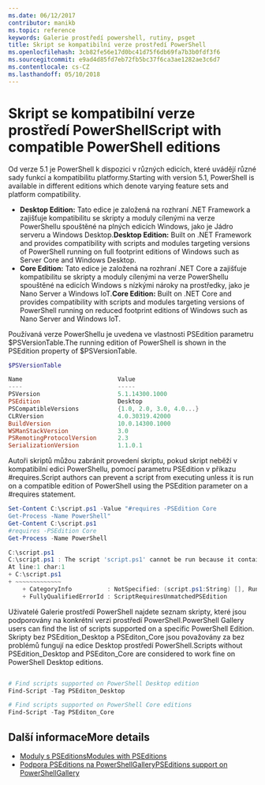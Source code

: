 ```yaml
---
ms.date: 06/12/2017
contributor: manikb
ms.topic: reference
keywords: Galerie prostředí powershell, rutiny, psget
title: Skript se kompatibilní verze prostředí PowerShell
ms.openlocfilehash: 3cb82fe56e17d0bc41d75f6db69fa7b3b0fdf3f6
ms.sourcegitcommit: e9ad4d85fd7eb72fb5bc37f6ca3ae1282ae3c6d7
ms.contentlocale: cs-CZ
ms.lasthandoff: 05/10/2018
---
```

# <a name="script-with-compatible-powershell-editions"></a><span data-ttu-id="cb0d4-103">Skript se kompatibilní verze prostředí PowerShell</span><span class="sxs-lookup"><span data-stu-id="cb0d4-103">Script with compatible PowerShell editions</span></span>

<span data-ttu-id="cb0d4-104">Od verze 5.1 je PowerShell k dispozici v různých edicích, které uvádějí různé sady funkcí a kompatibilitu platformy.</span><span class="sxs-lookup"><span data-stu-id="cb0d4-104">Starting with version 5.1, PowerShell is available in different editions which denote varying feature sets and platform compatibility.</span></span>

- <span data-ttu-id="cb0d4-105">**Desktop Edition:** Tato edice je založená na rozhraní .NET Framework a zajišťuje kompatibilitu se skripty a moduly cílenými na verze PowerShellu spouštěné na plných edicích Windows, jako je Jádro serveru a Windows Desktop.</span><span class="sxs-lookup"><span data-stu-id="cb0d4-105">**Desktop Edition:** Built on .NET Framework and provides compatibility with scripts and modules targeting versions of PowerShell running on full footprint editions of Windows such as Server Core and Windows Desktop.</span></span>
- <span data-ttu-id="cb0d4-106">**Core Edition:** Tato edice je založená na rozhraní .NET Core a zajišťuje kompatibilitu se skripty a moduly cílenými na verze PowerShellu spouštěné na edicích Windows s nízkými nároky na prostředky, jako je Nano Server a Windows IoT.</span><span class="sxs-lookup"><span data-stu-id="cb0d4-106">**Core Edition:** Built on .NET Core and provides compatibility with scripts and modules targeting versions of PowerShell running on reduced footprint editions of Windows such as Nano Server and Windows IoT.</span></span>

<span data-ttu-id="cb0d4-107">Používaná verze PowerShellu je uvedena ve vlastnosti PSEdition parametru $PSVersionTable.</span><span class="sxs-lookup"><span data-stu-id="cb0d4-107">The running edition of PowerShell is shown in the PSEdition property of $PSVersionTable.</span></span>

```powershell
$PSVersionTable

Name                           Value
----                           -----
PSVersion                      5.1.14300.1000
PSEdition                      Desktop
PSCompatibleVersions           {1.0, 2.0, 3.0, 4.0...}
CLRVersion                     4.0.30319.42000
BuildVersion                   10.0.14300.1000
WSManStackVersion              3.0
PSRemotingProtocolVersion      2.3
SerializationVersion           1.1.0.1
```

<span data-ttu-id="cb0d4-108">Autoři skriptů můžou zabránit provedení skriptu, pokud skript neběží v kompatibilní edici PowerShellu, pomocí parametru PSEdition v příkazu #requires.</span><span class="sxs-lookup"><span data-stu-id="cb0d4-108">Script authors can prevent a script from executing unless it is run on a compatible edition of PowerShell using the PSEdition parameter on a #requires statement.</span></span>

```powershell
Set-Content C:\script.ps1 -Value "#requires -PSEdition Core
Get-Process -Name PowerShell"
Get-Content C:\script.ps1
#requires -PSEdition Core
Get-Process -Name PowerShell

C:\script.ps1
C:\script.ps1 : The script 'script.ps1' cannot be run because it contained a "#requires" statement for PowerShell Core edition. The edition of PowerShell that is required by the script does not match the currently running PowerShell Desktop edition.
At line:1 char:1
+ C:\script.ps1
+ ~~~~~~~~~~~~~
    + CategoryInfo          : NotSpecified: (script.ps1:String) [], RuntimeException
    + FullyQualifiedErrorId : ScriptRequiresUnmatchedPSEdition
```

<span data-ttu-id="cb0d4-109">Uživatelé Galerie prostředí PowerShell najdete seznam skripty, které jsou podporovány na konkrétní verzi prostředí PowerShell.</span><span class="sxs-lookup"><span data-stu-id="cb0d4-109">PowerShell Gallery users can find the list of scripts supported on a specific PowerShell Edition.</span></span>
<span data-ttu-id="cb0d4-110">Skripty bez PSEdition_Desktop a PSEditon_Core jsou považovány za bez problémů fungují na edice Desktop prostředí PowerShell.</span><span class="sxs-lookup"><span data-stu-id="cb0d4-110">Scripts without PSEdition_Desktop and PSEditon_Core are considered to work fine on PowerShell Desktop editions.</span></span>

```powershell

# Find scripts supported on PowerShell Desktop edition
Find-Script -Tag PSEditon_Desktop

# Find scripts supported on PowerShell Core editions
Find-Script -Tag PSEditon_Core

```

## <a name="more-details"></a><span data-ttu-id="cb0d4-111">Další informace</span><span class="sxs-lookup"><span data-stu-id="cb0d4-111">More details</span></span>

- [<span data-ttu-id="cb0d4-112">Moduly s PSEditions</span><span class="sxs-lookup"><span data-stu-id="cb0d4-112">Modules with PSEditions</span></span>](module-psedition-support.md)
- [<span data-ttu-id="cb0d4-113">Podpora PSEditions na PowerShellGallery</span><span class="sxs-lookup"><span data-stu-id="cb0d4-113">PSEditions support on PowerShellGallery</span></span>](../how-to/finding-items/searching-by-psedition.md)
